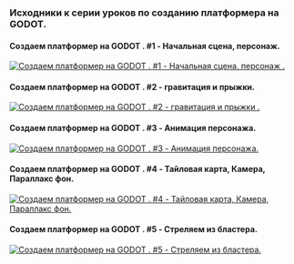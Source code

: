 ### Исходники к серии уроков по созданию платформера на GODOT.

#### Создаем платформер на GODOT . #1 - Начальная сцена, персонаж.
[![Создаем платформер на GODOT . #1 - Начальная сцена, персонаж .](https://img.youtube.com/vi/eQH8z-tzZZM/0.jpg)](https://www.youtube.com/watch?v=eQH8z-tzZZM)

#### Создаем платформер на GODOT . #2 - гравитация и прыжки.
[![Создаем платформер на GODOT . #2 - гравитация и прыжки .](https://img.youtube.com/vi/YF4Eu4Qszfo/0.jpg)](https://www.youtube.com/watch?v=YF4Eu4Qszfo)


#### Создаем платформер на GODOT . #3 - Анимация персонажа.
[![Создаем платформер на GODOT . #3 - Анимация персонажа.](https://img.youtube.com/vi/LSFLm5lrgAY/0.jpg)](https://www.youtube.com/watch?v=LSFLm5lrgAY)


#### Создаем платформер на GODOT . #4 - Тайловая карта, Камера, Параллакс фон.
[![Создаем платформер на GODOT . #4 - Тайловая карта, Камера, Параллакс фон.](https://img.youtube.com/vi/Peje2YEWXFw/0.jpg)](https://www.youtube.com/watch?v=Peje2YEWXFw)


#### Создаем платформер на GODOT . #5 - Стреляем из бластера.
[![Создаем платформер на GODOT . #5 - Стреляем из бластера.](https://img.youtube.com/vi/4lPp_4q98wY/0.jpg)](https://www.youtube.com/watch?v=4lPp_4q98wY)
